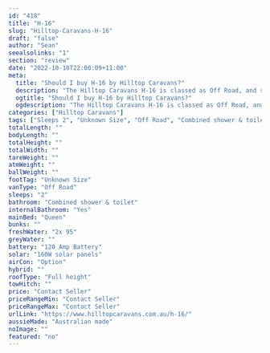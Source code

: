 ```yaml
---
id: "418"
title: "H-16"
slug: "Hilltop-Caravans-H-16"
draft: "false"
author: "Sean"
seealsolinks: "1"
section: "review"
date: "2022-10-10T22:00:09+11:00"
meta:
  title: "Should I buy H-16 by Hilltop Caravans?"
  description: "The Hilltop Caravans H-16 is classed as Off Road, and sleeps 2 people. It is Australian made and comes in at Unknown Size. It generally has Combined shower & toilet."
  ogtitle: "Should I buy H-16 by Hilltop Caravans?"
  ogdescription: "The Hilltop Caravans H-16 is classed as Off Road, and sleeps 2 people. It is Australian made and comes in at Unknown Size. It generally has Combined shower & toilet."
categories: ["Hilltop Caravans"]
tags: ["Sleeps 2", "Unknown Size", "Off Road", "Combined shower & toilet", "Full height", "Price Unknown"]
totalLength: ""
bodyLength: ""
totalHeight: ""
totalWidth: ""
tareWeight: ""
atmWeight: ""
ballWeight: ""
footTag: "Unknown Size"
vanType: "Off Road"
sleeps: "2"
bathroom: "Combined shower & toilet"
internalBathroom: "Yes"
mainBed: "Queen"
bunks: ""
freshWater: "2x 95"
greyWater: ""
battery: "120 Amp Battery"
solar: "160W solar panels"
airCon: "Option"
hybrid: ""
roofType: "Full height"
towHitch: ""
price: "Contact Seller"
priceRangeMin: "Contact Seller"
priceRangeMax: "Contact Seller"
urlLink: "https://www.hilltopcaravans.com.au/h-16/"
aussieMade: "Australian made"
noImage: ""
featured: "no"
---
```

